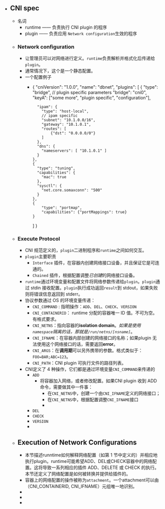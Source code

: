 - ## CNI spec
	- 名词
		- runtime —— 负责执行 CNI plugin 的程序
		- plugin —— 负责应用 `Network configuration`生效的程序
	- ### Network configuration
		- 让管理员可以对网络进行定义。`runtime`负责解析并格式化后传递给`plugin`。
		- 通常情况下，这个是一个静态配置。
		- 一个配置例子
			- {
			    "cniVersion": "1.0.0",
			    "name": "dbnet",
			    "plugins": [
			      {
			        "type": "bridge",
			        // plugin specific parameters
			        "bridge": "cni0",
			        "keyA": ["some more", "plugin specific", "configuration"],
			        
			        "ipam": {
			          "type": "host-local",
			          // ipam specific
			          "subnet": "10.1.0.0/16",
			          "gateway": "10.1.0.1",
			          "routes": [
			              {"dst": "0.0.0.0/0"}
			          ]
			        },
			        "dns": {
			          "nameservers": [ "10.1.0.1" ]
			        }
			      },
			      {
			        "type": "tuning",
			        "capabilities": {
			          "mac": true
			        },
			        "sysctl": {
			          "net.core.somaxconn": "500"
			        }
			      },
			      {
			          "type": "portmap",
			          "capabilities": {"portMappings": true}
			      }
			    ]
			  }
	- ### Execute Protocol
		- CNI 规范定义的，`plugin`二进制程序和`runtime`之间如何交互。
		- `plugin`主要职责
			- `Interface` 插件，在容器内创建网络接口设备，并且保证它是可连通的。
			- `Chained` 插件，根据配置调整*已创建*的网络接口设备。
		- `runtime`通过环境变量和配置文件将网络参数传递给`plugin`。`plugin`通过 stdin 接收配置。`plugin`执行成功返回`result`到 stdout，如果失败则将错误信息返回到 stderr。
		- 协议参数通过 OS 的环境变量传递：
			- `CNI_COMMAND` : 指明操作：`ADD`、`DEL`、`CHECK`、`VERSION`
			- `CNI_CONTAINERID`： runtime 分配的容器唯一 ID 值。不可为空。有格式要求。
			- `CNI_NETNS`：指向容器的**isolation domain**。*如果是使用`namespace`隔离的话，那就是`/run/netns/[nsname]`*。
			- `CNI_IFNAME`：在容器内部创建的网络接口的名称；如果plugin 无法使用这个网络接口的话，需要返回**error**。
			- `CNI_ARGS`：在**调用期**可以另外携带的参数。格式类似于：`FOO=BAR;ABC=123`。
			- `CNI_PATH`：CNI plugin 可执行文件的路径列表。
		- CNI定义了 4 种操作，它们都是通过环境变量`CNI_COMMAND`来传递的
			- `ADD`
				- 将容器加入网络，或者修改配置。如果CNI plugin 收到 ADD 命令，需要做其中一件事：
					- 在`CNI_NETNS`中，创建一个由`CNI_IFNAME`定义的网络接口；
					- 在`CNI_NETNS`中，根据配置调整`CNI_IFNAME`接口
					-
			- `DEL`
			- `CHECK`
			- `VERSION`
			-
	- ## Execution of Network Configurations
		- 本节描述runntime如何解释网络配置（如第 1 节中定义的）并相应地执行plugin。runtime可能希望ADD、DEL或CHECK容器中的网络配置。这将导致一系列相应的插件 ADD、DELETE 或 CHECK 的执行。本节还定义了网络配置是如何被转换并提供给插件的。
		- 容器上的网络配置的操作被称为`attachment`。一个attachment可以由（CNI_CONTAINERID, CNI_IFNAME）元组唯一地识别。
		-
		-
		-